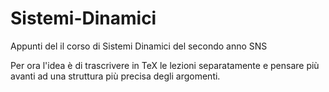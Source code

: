 # Sistemi-Dinamici
Appunti del il corso di Sistemi Dinamici del secondo anno SNS

Per ora l'idea è di trascrivere in TeX le lezioni separatamente e pensare più avanti ad una struttura più precisa degli argomenti.
